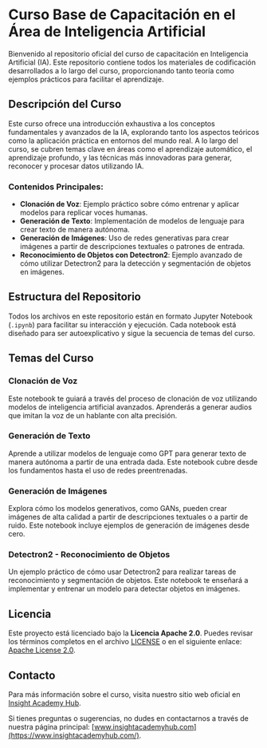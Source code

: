 # Curso Base de Capacitación en el Área de Inteligencia Artificial

Bienvenido al repositorio oficial del curso de capacitación en Inteligencia Artificial (IA). Este repositorio contiene todos los materiales de codificación desarrollados a lo largo del curso, proporcionando tanto teoría como ejemplos prácticos para facilitar el aprendizaje.

## Descripción del Curso

Este curso ofrece una introducción exhaustiva a los conceptos fundamentales y avanzados de la IA, explorando tanto los aspectos teóricos como la aplicación práctica en entornos del mundo real. A lo largo del curso, se cubren temas clave en áreas como el aprendizaje automático, el aprendizaje profundo, y las técnicas más innovadoras para generar, reconocer y procesar datos utilizando IA.

### Contenidos Principales:
- **Clonación de Voz**: Ejemplo práctico sobre cómo entrenar y aplicar modelos para replicar voces humanas.
- **Generación de Texto**: Implementación de modelos de lenguaje para crear texto de manera autónoma.
- **Generación de Imágenes**: Uso de redes generativas para crear imágenes a partir de descripciones textuales o patrones de entrada.
- **Reconocimiento de Objetos con Detectron2**: Ejemplo avanzado de cómo utilizar Detectron2 para la detección y segmentación de objetos en imágenes.

## Estructura del Repositorio

Todos los archivos en este repositorio están en formato Jupyter Notebook (`.ipynb`) para facilitar su interacción y ejecución. Cada notebook está diseñado para ser autoexplicativo y sigue la secuencia de temas del curso.

## Temas del Curso

### Clonación de Voz

Este notebook te guiará a través del proceso de clonación de voz utilizando modelos de inteligencia artificial avanzados. Aprenderás a generar audios que imitan la voz de un hablante con alta precisión.

### Generación de Texto

Aprende a utilizar modelos de lenguaje como GPT para generar texto de manera autónoma a partir de una entrada dada. Este notebook cubre desde los fundamentos hasta el uso de redes preentrenadas.

### Generación de Imágenes

Explora cómo los modelos generativos, como GANs, pueden crear imágenes de alta calidad a partir de descripciones textuales o a partir de ruido. Este notebook incluye ejemplos de generación de imágenes desde cero.

### Detectron2 - Reconocimiento de Objetos

Un ejemplo práctico de cómo usar Detectron2 para realizar tareas de reconocimiento y segmentación de objetos. Este notebook te enseñará a implementar y entrenar un modelo para detectar objetos en imágenes.

## Licencia

Este proyecto está licenciado bajo la **Licencia Apache 2.0**. Puedes revisar los términos completos en el archivo [LICENSE](LICENSE) o en el siguiente enlace: [Apache License 2.0](http://www.apache.org/licenses/LICENSE-2.0).

## Contacto

Para más información sobre el curso, visita nuestro sitio web oficial en [Insight Academy Hub](https://www.insightacademyhub.com/projects/ai-base/).

Si tienes preguntas o sugerencias, no dudes en contactarnos a través de nuestra página principal: [www.insightacademyhub.com](https://www.insightacademyhub.com/).
